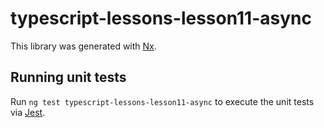 # typescript-lessons-lesson11-async

This library was generated with [Nx](https://nx.dev).

## Running unit tests

Run `ng test typescript-lessons-lesson11-async` to execute the unit tests via [Jest](https://jestjs.io).
